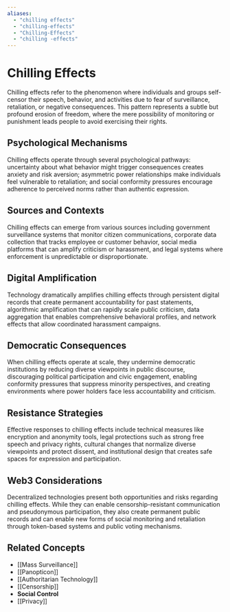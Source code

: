 ```yaml
---
aliases:
  - "chilling effects"
  - "chilling-effects"
  - "Chilling-Effects"
  - "chilling -effects"
---
```


# Chilling Effects

Chilling effects refer to the phenomenon where individuals and groups self-censor their speech, behavior, and activities due to fear of surveillance, retaliation, or negative consequences. This pattern represents a subtle but profound erosion of freedom, where the mere possibility of monitoring or punishment leads people to avoid exercising their rights.

## Psychological Mechanisms

Chilling effects operate through several psychological pathways: uncertainty about what behavior might trigger consequences creates anxiety and risk aversion; asymmetric power relationships make individuals feel vulnerable to retaliation; and social conformity pressures encourage adherence to perceived norms rather than authentic expression.

## Sources and Contexts

Chilling effects can emerge from various sources including government surveillance systems that monitor citizen communications, corporate data collection that tracks employee or customer behavior, social media platforms that can amplify criticism or harassment, and legal systems where enforcement is unpredictable or disproportionate.

## Digital Amplification

Technology dramatically amplifies chilling effects through persistent digital records that create permanent accountability for past statements, algorithmic amplification that can rapidly scale public criticism, data aggregation that enables comprehensive behavioral profiles, and network effects that allow coordinated harassment campaigns.

## Democratic Consequences

When chilling effects operate at scale, they undermine democratic institutions by reducing diverse viewpoints in public discourse, discouraging political participation and civic engagement, enabling conformity pressures that suppress minority perspectives, and creating environments where power holders face less accountability and criticism.

## Resistance Strategies

Effective responses to chilling effects include technical measures like encryption and anonymity tools, legal protections such as strong free speech and privacy rights, cultural changes that normalize diverse viewpoints and protect dissent, and institutional design that creates safe spaces for expression and participation.

## Web3 Considerations

Decentralized technologies present both opportunities and risks regarding chilling effects. While they can enable censorship-resistant communication and pseudonymous participation, they also create permanent public records and can enable new forms of social monitoring and retaliation through token-based systems and public voting mechanisms.

## Related Concepts

- [[Mass Surveillance]]
- [[Panopticon]]
- [[Authoritarian Technology]]
- [[Censorship]]
- **Social Control**
- [[Privacy]]